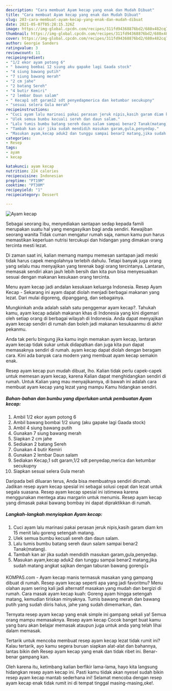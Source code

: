 ```yaml
---
description: "Cara membuat Ayam kecap yang enak dan Mudah Dibuat"
title: "Cara membuat Ayam kecap yang enak dan Mudah Dibuat"
slug: 203-cara-membuat-ayam-kecap-yang-enak-dan-mudah-dibuat
date: 2021-05-07T05:28:15.326Z
image: https://img-global.cpcdn.com/recipes/311fd94368876bd2/680x482cq70/ayam-kecap-foto-resep-utama.jpg
thumbnail: https://img-global.cpcdn.com/recipes/311fd94368876bd2/680x482cq70/ayam-kecap-foto-resep-utama.jpg
cover: https://img-global.cpcdn.com/recipes/311fd94368876bd2/680x482cq70/ayam-kecap-foto-resep-utama.jpg
author: Georgie Sanders
ratingvalue: 3
reviewcount: 11
recipeingredient:
- "1/2 ekor ayam potong 6"
- " bawang bombai 12 siung aku gapake lagi Gaada stock"
- "4 siung bawang putih"
- "7 siung bawang merah"
- "2 cm jahe"
- "2 batang Sereh"
- "4 butir Kemiri"
- "2 lembar Daun salam"
- " Kecap1 sdt garam12 sdt penyedapmerica dan ketumbar secukupny"
- "sesuai selera Gula merah"
recipeinstructions:
- "Cuci ayam lalu marinasi pakai perasan jeruk nipis,kasih garam diam km 15 menit lalu goreng setengah matang."
- "Ulek semua bumbu kecuali sereh dan daun salam."
- "Lalu tumis bumbu batang sereh daun salam sampai benar2 Tanak(matang)."
- "Tambah kan air jika sudah mendidih masukan garam,gula,penyedap."
- "Masukan ayam,kecap aduk2 dan tunggu sampai benar2 matang,jika sudah matang angkat sajikan dengan taburan bawang goreng👍"
categories:
- Resep
tags:
- ayam
- kecap

katakunci: ayam kecap 
nutrition: 224 calories
recipecuisine: Indonesian
preptime: "PT19M"
cooktime: "PT30M"
recipeyield: "1"
recipecategory: Dessert

---
```



![Ayam kecap](https://img-global.cpcdn.com/recipes/311fd94368876bd2/680x482cq70/ayam-kecap-foto-resep-utama.jpg)

Sebagai seorang ibu, menyediakan santapan sedap kepada famili merupakan suatu hal yang mengasyikan bagi anda sendiri. Kewajiban seorang  wanita Tidak cuman mengatur rumah saja, namun kamu pun harus memastikan keperluan nutrisi tercukupi dan hidangan yang dimakan orang tercinta mesti lezat.

Di zaman  saat ini, kalian memang mampu memesan santapan jadi meski tidak harus capek mengolahnya terlebih dahulu. Tetapi banyak juga orang yang selalu mau menyajikan yang terenak bagi orang tercintanya. Lantaran, memasak sendiri akan jauh lebih bersih dan kita pun bisa menyesuaikan sesuai dengan makanan kesukaan orang tercinta. 

Menu ayam kecap jadi andalan kesukaan keluarga Indonesia. Resep Ayam Kecap - Sekarang ini ayam dapat diolah menjadi berbagai makanan yang lezat. Dari mulai digoreng, dipanggang, dan sebagainya.

Mungkinkah anda adalah salah satu penggemar ayam kecap?. Tahukah kamu, ayam kecap adalah makanan khas di Indonesia yang kini digemari oleh setiap orang di berbagai wilayah di Indonesia. Anda dapat menyajikan ayam kecap sendiri di rumah dan boleh jadi makanan kesukaanmu di akhir pekanmu.

Anda tak perlu bingung jika kamu ingin memakan ayam kecap, lantaran ayam kecap tidak sukar untuk didapatkan dan juga kita pun dapat memasaknya sendiri di rumah. ayam kecap dapat diolah dengan beragam cara. Kini ada banyak cara modern yang membuat ayam kecap semakin enak.

Resep ayam kecap pun mudah dibuat, lho. Kalian tidak perlu capek-capek untuk memesan ayam kecap, karena Kalian dapat menghidangkan sendiri di rumah. Untuk Kalian yang mau menyajikannya, di bawah ini adalah cara membuat ayam kecap yang lezat yang mampu Kamu hidangkan sendiri.

<!--inarticleads1-->

##### Bahan-bahan dan bumbu yang diperlukan untuk pembuatan Ayam kecap:

1. Ambil 1/2 ekor ayam potong 6
1. Ambil  bawang bombai 1/2 siung (aku gapake lagi Gaada stock)
1. Ambil 4 siung bawang putih
1. Gunakan 7 siung bawang merah
1. Siapkan 2 cm jahe
1. Sediakan 2 batang Sereh
1. Gunakan 4 butir Kemiri
1. Gunakan 2 lembar Daun salam
1. Sediakan  Kecap,1 sdt garam,1/2 sdt penyedap,merica dan ketumbar secukupny
1. Siapkan sesuai selera Gula merah


Daripada beli diluaran terus, Anda bisa membuatnya sendiri dirumah. Jadikan resep ayam kecap spesial ini sebagai solusi cepat dan lezat untuk segala suasana. Resep ayam kecap spesial ini istimewa karena menggunakan mentega atau margarin untuk menumis. Resep ayam kecap yang dimasak pakai bawang bombay ini dapat dipraktikkan di rumah. 

<!--inarticleads2-->

##### Langkah-langkah menyiapkan Ayam kecap:

1. Cuci ayam lalu marinasi pakai perasan jeruk nipis,kasih garam diam km 15 menit lalu goreng setengah matang.
1. Ulek semua bumbu kecuali sereh dan daun salam.
1. Lalu tumis bumbu batang sereh daun salam sampai benar2 Tanak(matang).
1. Tambah kan air jika sudah mendidih masukan garam,gula,penyedap.
1. Masukan ayam,kecap aduk2 dan tunggu sampai benar2 matang,jika sudah matang angkat sajikan dengan taburan bawang goreng👍


KOMPAS.com - Ayam kecap manis termasuk masakan yang gampang dibuat di rumah. Resep ayam kecap seperti apa yang jadi favoritmu? Menu olahan ayam sering kali jadi alternatif masakan yang mudah dan bergizi di rumah. Cara masak ayam kecap kuah: Goreng ayam hingga setengah matang, kemudian tiriskan minyaknya. Tumis bawang merah dan bawang putih yang sudah diiris halus, jahe yang sudah dimemarkan, dan. 

Ternyata resep ayam kecap yang enak simple ini gampang sekali ya! Semua orang mampu memasaknya. Resep ayam kecap Cocok banget buat kamu yang baru akan belajar memasak ataupun juga untuk anda yang telah lihai dalam memasak.

Tertarik untuk mencoba membuat resep ayam kecap lezat tidak rumit ini? Kalau tertarik, ayo kamu segera buruan siapkan alat-alat dan bahannya, lantas bikin deh Resep ayam kecap yang enak dan tidak ribet ini. Benar-benar gampang kan. 

Oleh karena itu, ketimbang kalian berfikir lama-lama, hayo kita langsung hidangkan resep ayam kecap ini. Pasti kamu tiidak akan nyesel sudah bikin resep ayam kecap mantab sederhana ini! Selamat mencoba dengan resep ayam kecap enak tidak rumit ini di tempat tinggal masing-masing,oke!.

